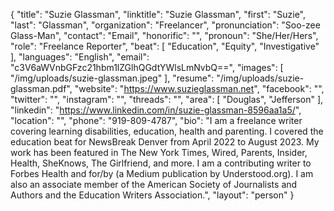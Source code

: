 {
  "title": "Suzie Glassman",
  "linktitle": "Suzie Glassman",
  "first": "Suzie",
  "last": "Glassman",
  "organization": "Freelancer",
  "pronunciation": "Soo-zee Glass-Man",
  "contact": "Email",
  "honorific": "",
  "pronoun": "She/Her/Hers",
  "role": "Freelance Reporter",
  "beat": [
    "Education",
    "Equity",
    "Investigative"
  ],
  "languages": "English",
  "email": "c3V6aWVnbGFzc21hbm1lZGlhQGdtYWlsLmNvbQ==",
  "images": [
    "/img/uploads/suzie-glassman.jpeg"
  ],
  "resume": "/img/uploads/suzie-glassman.pdf",
  "website": "https://www.suzieglassman.net",
  "facebook": "",
  "twitter": "",
  "instagram": "",
  "threads": "",
  "area": [
    "Douglas",
    "Jefferson"
  ],
  "linkedin": "https://www.linkedin.com/in/suzie-glassman-8596aa1a5/",
  "location": "",
  "phone": "919-809-4787",
  "bio": "I am a freelance writer covering learning disabilities, education, health and parenting. I covered the education beat for NewsBreak Denver from April 2022 to August 2023. My work has been featured in The New York Times, Wired, Parents, Insider, Health, SheKnows, The Girlfriend, and more. I am a contributing writer to Forbes Health and for/by (a Medium publication by Understood.org). I am also an associate member of the American Society of Journalists and Authors and the Education Writers Association.",
  "layout": "person"
}